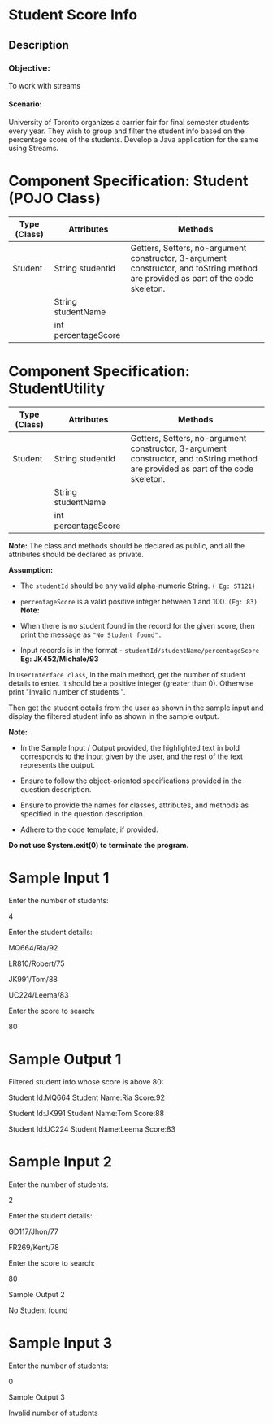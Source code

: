 # Student Score Info
## Description

### Objective:

To work with streams

#### Scenario:

University of Toronto organizes a carrier fair for final semester students every year. They wish to group and filter the student info based on the percentage score of the students. Develop a Java application for the same using Streams.

# Component Specification: Student (POJO Class)


| Type (Class) | Attributes                          | Methods                                                                                                  |
|--------------|-------------------------------------|----------------------------------------------------------------------------------------------------------|
| Student      | String studentId                    | Getters, Setters, no-argument constructor, 3-argument constructor, and toString method are provided as part of the code skeleton. |
|              | String studentName                  |                                                                                                          |
|              | int percentageScore                 |                                                                                                          |


# Component Specification: StudentUtility


| Type (Class) | Attributes                          | Methods                                                                                                  |
|--------------|-------------------------------------|----------------------------------------------------------------------------------------------------------|
| Student      | String studentId                    | Getters, Setters, no-argument constructor, 3-argument constructor, and toString method are provided as part of the code skeleton. |
|              | String studentName                  |                                                                                                          |
|              | int percentageScore                 |                                                                                                          |


**Note:** The class and methods should be declared as public, and all the attributes should be declared as private.

**Assumption:**

- The `studentId` should be any valid alpha-numeric String. `( Eg: ST121)`
- `percentageScore` is a valid positive integer between 1 and 100. `(Eg: 83)`
**Note:**

- When there is no student found in the record for the given score, then print the message as `"No Student found".`
- Input records is in the format - `studentId/studentName/percentageScore`
**Eg: JK452/Michale/93**

 In `UserInterface class`, in the main method, get the number of student details to enter. It should be a positive integer (greater than 0). Otherwise print "Invalid number of students ".

Then get the student details from the user as shown in the sample input and display the filtered student info as shown in the sample output.

**Note:**

- In the Sample Input / Output provided, the highlighted text in bold corresponds to the input given by the user, and the rest of the text represents the output.

- Ensure to follow the object-oriented specifications provided in the question description.

- Ensure to provide the names for classes, attributes, and methods as specified in the question description.

- Adhere to the code template, if provided.

**Do not use System.exit(0) to terminate the program.**



# Sample Input 1

Enter the number of students:

4

Enter the student details:

MQ664/Ria/92

LR810/Robert/75

JK991/Tom/88

UC224/Leema/83

Enter the score to search:

80

# Sample Output 1

Filtered student info whose score is above 80:

Student Id:MQ664  Student Name:Ria  Score:92

Student Id:JK991  Student Name:Tom  Score:88

Student Id:UC224  Student Name:Leema  Score:83



# Sample Input 2

Enter the number of students:

2

Enter the student details:

GD117/Jhon/77

FR269/Kent/78

Enter the score to search:

80

Sample Output 2

No Student found

 

# Sample Input 3

Enter the number of students:

0

Sample Output 3

Invalid number of students